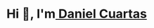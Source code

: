 <h1 align="center">Hi 👋, I'm<a href="https://100rabhcsmc.github.io/Me.io/" target="blank">
Daniel Cuartas</a></h1><!--

<h3 alinear="centro">Un apasionado desarrollador de software abierto al aprendizaje </h3>

<p align="left"> <img src="https://komarev.com/ghpvc/?username=100rabhcsmc&label=Profile%20views&color=0e75b6&style=flat" alt="100rabhcsmc" /> </p>

<p align="left"> <a href="https://twitter.com/100rabhcsmc" target="blank"><img src="https://img.shields.io/twitter/follow/100rabhcsmc?logo=twitter&style=for-the-badge" alt="100rabhcsmc" /></a> </p>

<a target="_blank" align="center">
  <img align="right" top="500" height="300" width="400" alt="GIF" src="https://media.giphy.com/media/SWoSkN6DxTszqIKEqv/giphy.gif">
</a>

- 🔭 I’m currently working as an analyst in Qualyti Sistems <a href="https://phoenix.tech/griffyn/" target="blank">Griffyn Robotech Private Limited</a>
- 🌱 I’m currently Working on learn new lenguages of programin as an Phyton, react.

  




